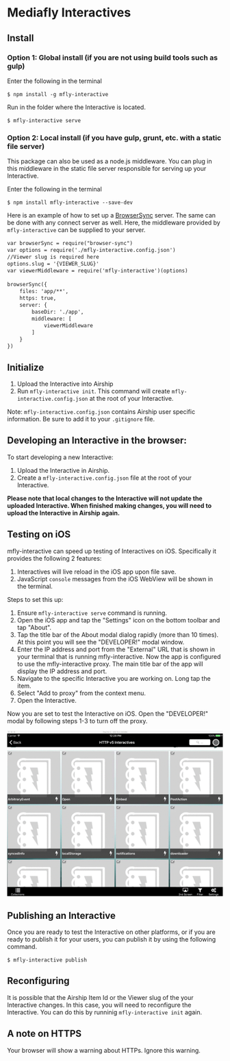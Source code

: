 # Mediafly Interactives

## Install

### Option 1: Global install (if you are not using build tools such as gulp)

Enter the following in the terminal

```
$ npm install -g mfly-interactive
```

Run in the folder where the Interactive is located.


	$ mfly-interactive serve


### Option 2: Local install (if you have gulp, grunt, etc. with a static file server)

This package can also be used as a node.js middleware. You can plug in this middleware in the static file server responsible for serving up your Interactive.


Enter the following in the terminal


	$ npm install mfly-interactive --save-dev


Here is an example of how to set up a [BrowserSync](http://www.browsersync.io/) server. The same can be done with any connect server as well. Here, the middleware provided by `mfly-interactive` can be supplied to your server.


	var browserSync = require("browser-sync")
	var options = require('./mfly-interactive.config.json')
	//Viewer slug is required here
	options.slug = '{VIEWER_SLUG}'
	var viewerMiddleware = require('mfly-interactive')(options)
	
	browserSync({
		files: 'app/**',
		https: true,
		server: {
			baseDir: './app',
			middleware: [
				viewerMiddleware
			]
		}
	})

## Initialize

1. Upload the Interactive into Airship
2. Run `mfly-interactive init`. This command will create `mfly-interactive.config.json` at the root of your Interactive.

Note: `mfly-interactive.config.json` contains Airship user specific information. Be sure to add it to your `.gitignore` file.

## Developing an Interactive in the browser:

To start developing a new Interactive:

1. Upload the Interactive in Airship.
2. Create a `mfly-interactive.config.json` file at the root of your Interactive.

**Please note that local changes to the Interactive will not update the uploaded Interactive. When finished making changes, you will need to upload the Interactive in Airship again.**

## Testing on iOS

mfly-interactive can speed up testing of Interactives on iOS. Specifically it provides the following 2 features:

1. Interactives will live reload in the iOS app upon file save.
2. JavaScript `console` messages from the iOS WebView will be shown in the terminal.

Steps to set this up:

1. Ensure `mfly-interactive serve` command is running.
2. Open the iOS app and tap the "Settings" icon on the bottom toolbar and tap "About".
3. Tap the title bar of the About modal dialog rapidly (more than 10 times). At this point you will see the "DEVELOPER!" modal window.
4. Enter the IP address and port from the "External" URL that is shown in your terminal that is running mfly-interactive. Now the app is configured to use the mfly-interactive proxy. The main title bar of the app will display the IP address and port.
5. Navigate to the specific Interactive you are working on. Long tap the item.
6. Select "Add to proxy" from the context menu.
7. Open the Interactive.

Now you are set to test the Interactive on iOS. Open the "DEVELOPER!" modal by following steps 1-3 to turn off the proxy.

![](ios-setup.gif)


## Publishing an Interactive

Once you are ready to test the Interactive on other platforms, or if you are ready to publish it for your users, you can publish it by using the following command.


	$ mfly-interactive publish


## Reconfiguring

It is possible that the Airship Item Id or the Viewer slug of the your Interactive changes. In this case, you will need to reconfigure the Interactive. You can do this by runninig `mfly-interactive init` again.

## A note on HTTPS
Your browser will show a warning about HTTPs. Ignore this warning.
